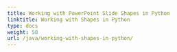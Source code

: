 ```yaml
---
title: Working with PowerPoint Slide Shapes in Python
linktitle: Working with Shapes in Python
type: docs
weight: 50
url: /java/working-with-shapes-in-python/
---
```

